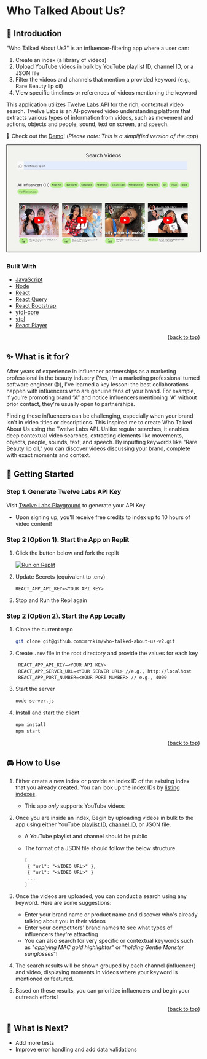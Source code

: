 <a id="readme-top"></a>

# Who Talked About Us?

## 👋 Introduction

"Who Talked About Us?" is an influencer-filtering app where a user can:

1. Create an index (a library of videos)
2. Upload YouTube videos in bulk by YouTube playlist ID, channel ID, or a JSON file
3. Filter the videos and channels that mention a provided keyword (e.g., Rare Beauty lip oil)
4. View specific timelines or references of videos mentioning the keyword

This application utilizes [Twelve Labs API](https://docs.twelvelabs.io/docs) for the rich, contextual video search. Twelve Labs is an AI-powered video understanding platform that extracts various types of information from videos, such as movement and actions, objects and people, sound, text on screen, and speech.

📌 Check out the [Demo](https://who-talked-about-us-vercel-client.vercel.app/)! (_Please note: This is a simplified version of the app_)

<div align="center">
  <a href="https://who-talked-about-us-vercel-client.vercel.app/">
    <img src="public/search.gif" alt="search result screenshot" style="border: 1px solid black;" />
  </a>
</div>

### Built With

- [JavaScript](https://developer.mozilla.org/en-US/docs/Web/JavaScript)
- [Node](https://nodejs.org/en)
- [React](https://react.dev/)
- [React Query](https://tanstack.com/query/latest)
- [React Bootstrap](https://react-bootstrap.netlify.app/)
- [ytdl-core](https://www.npmjs.com/package/ytdl-core)
- [ytpl](https://www.npmjs.com/package/ytpl)
- [React Player](https://www.npmjs.com/package/react-player)

<p align="right">(<a href="#readme-top">back to top</a>)</p>

## ✨ What is it for?

After years of experience in influencer partnerships as a marketing professional in the beauty industry (Yes, I’m a marketing professional turned software engineer 😉), I've learned a key lesson: the best collaborations happen with influencers who are genuine fans of your brand. For example, if you're promoting brand “A” and notice influencers mentioning “A” without prior contact, they're usually open to partnerships.

Finding these influencers can be challenging, especially when your brand isn't in video titles or descriptions. This inspired me to create Who Talked About Us using the Twelve Labs API. Unlike regular searches, it enables deep contextual video searches, extracting elements like movements, objects, people, sounds, text, and speech. By inputting keywords like "Rare Beauty lip oil," you can discover videos discussing your brand, complete with exact moments and context.

## 🔑 Getting Started

### Step 1. Generate Twelve Labs API Key

Visit [Twelve Labs Playground](https://playground.twelvelabs.io/) to generate your API Key

- Upon signing up, you'll receive free credits to index up to 10 hours of video content!

### Step 2 (Option 1). Start the App on Replit

1. Click the button below and fork the replIt

   [![Run on Replit](https://replit.com/badge/github/mrnkim/Who-Talked-About-Us)](https://replit.com/@twelvelabs/Who-Talked-About-Us)

2. Update Secrets (equivalent to .env)

   ```
   REACT_APP_API_KEY=<YOUR API KEY>
   ```

3. Stop and Run the Repl again

### Step 2 (Option 2). Start the App Locally

1. Clone the current repo

   ```sh
   git clone git@github.com:mrnkim/who-talked-about-us-v2.git
   ```

2. Create `.env` file in the root directory and provide the values for each key

   ```
    REACT_APP_API_KEY=<YOUR API KEY>
    REACT_APP_SERVER_URL=<YOUR SERVER URL> //e.g., http://localhost
    REACT_APP_PORT_NUMBER=<YOUR PORT NUMBER> // e.g., 4000
   ```

3. Start the server

   ```sh
   node server.js
   ```

4. Install and start the client

   ```sh
   npm install
   npm start
   ```

<p align="right">(<a href="#readme-top">back to top</a>)</p>

## 🚘 How to Use

1. Either create a new index or provide an index ID of the existing index that you already created. You can look up the index IDs by [listing indexes](https://docs.twelvelabs.io/v1.2/reference/list-indexes).

   - This app _only_ supports YouTube videos

2. Once you are inside an index, Begin by uploading videos in bulk to the app using either YouTube [playlist ID](https://www.sociablekit.com/find-youtube-playlist-id/#:~:text=Go%20to%20your%20target%20YouTube,playlist%20ID%20is%20PLFs4vir_WsTwEd%2DnJgVJCZPNL3HALHHpF), [channel ID](https://mixedanalytics.com/blog/find-a-youtube-channel-id/), or JSON file.

   - A YouTube playlist and channel should be public
   - The format of a JSON file should follow the below structure

     ```
     [
      { "url": "<VIDEO URL>" },
      { "url": "<VIDEO URL>" }
      ...
     ]
     ```

3. Once the videos are uploaded, you can conduct a search using any keyword. Here are some suggestions:

   - Enter your brand name or product name and discover who's already talking about you in their videos
   - Enter your competitors' brand names to see what types of influencers they're attracting
   - You can also search for very specific or contextual keywords such as "_applying MAC gold highlighter_" or "_holding Gentle Monster sunglasses_"!

4. The search results will be shown grouped by each channel (influencer) and video, displaying moments in videos where your keyword is mentioned or featured.

5. Based on these results, you can prioritize influencers and begin your outreach efforts!

<p align="right">(<a href="#readme-top">back to top</a>)</p>

## 🎯 What is Next?

- Add more tests
- Improve error handling and add data validations
